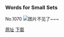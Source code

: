 ### Words for Small Sets
No.1070
![图片不见了~~~](https://imgs.xkcd.com/comics/words_for_small_sets.png)

[原址](https://xkcd.com//1070) [下载](https://imgs.xkcd.com/comics/words_for_small_sets.png)

